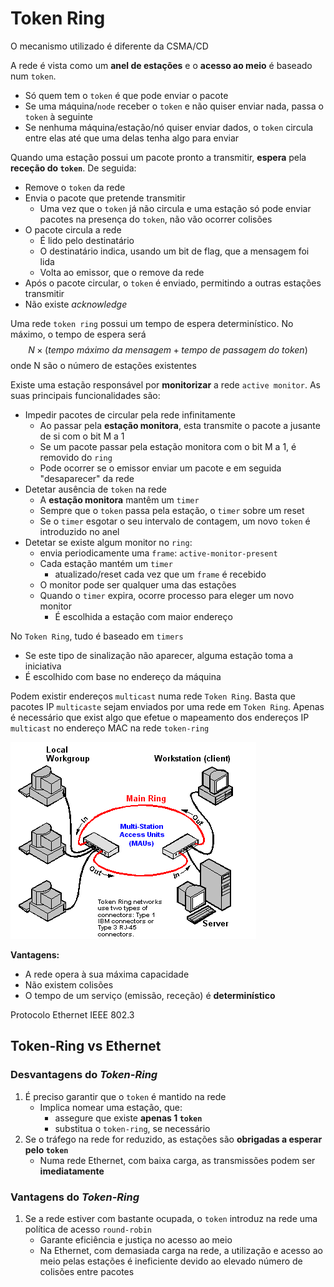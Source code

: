 # Token Ring
O mecanismo utilizado é diferente da CSMA/CD

A rede é vista como um **anel de estações** e o **acesso ao meio** é baseado num `token`.

- Só quem tem o `token` é que pode enviar o pacote
- Se uma máquina/`node` receber o `token` e não quiser enviar nada, passa o `token` à seguinte
- Se nenhuma máquina/estação/nó quiser enviar dados, o `token` circula entre elas até que uma delas tenha algo para enviar


Quando uma estação possui um pacote pronto a transmitir, **espera** pela **receção do `token`**. De seguida:

- Remove o `token` da rede
- Envia o pacote que pretende transmitir
	- Uma vez que o `token` já não circula e uma estação só pode enviar pacotes na presença do `token`, não vão ocorrer colisões
- O pacote circula a rede
	- É lido pelo destinatário
	- O destinatário indica, usando um bit de flag, que a mensagem foi lida
	- Volta ao emissor, que o remove da rede
- Após o pacote circular, o `token` é enviado, permitindo a outras estações transmitir 
- Não existe _acknowledge_

Uma rede `token ring` possui um tempo de espera determinístico. No máximo, o tempo de espera será 
$$N \times (tempo\ máximo\ da\ mensagem + tempo\ de\ passagem\ do\ token)$$
onde N são o número de estações existentes

Existe uma estação responsável por **monitorizar** a rede `active monitor`. As suas principais funcionalidades são:

- Impedir pacotes de circular pela rede infinitamente
	 - Ao passar pela **estação monitora**, esta transmite o pacote a jusante de si com o bit M a 1
	 - Se um pacote passar pela estação monitora com o bit M a 1, é removido do `ring`
	 - Pode ocorrer se o emissor enviar um pacote e em seguida "desaparecer" da rede
- Detetar ausência de `token` na rede
	- A **estação monitora** mantêm um `timer`
	- Sempre que o `token` passa pela estação, o `timer` sobre um reset
	- Se o `timer` esgotar o seu intervalo de contagem, um novo `token` é introduzido no anel
- Detetar se existe algum monitor no `ring`:
	- envia periodicamente uma `frame`: `active-monitor-present`
	- Cada estação mantém um `timer` 
		- atualizado/reset cada vez que um `frame` é recebido
	- O monitor pode ser qualquer uma das estações
	- Quando o `timer` expira, ocorre processo para eleger um novo monitor
		- É escolhida a estação com maior endereço

No `Token Ring`, tudo é baseado em `timers`

- Se este tipo de sinalização não aparecer, alguma estação toma a iniciativa
- É escolhido com base no endereço da máquina


Podem existir endereços `multicast` numa rede `Token Ring`. Basta que pacotes IP `multicaste` sejam enviados por uma rede em `Token Ring`. Apenas é necessário que exist algo que efetue o mapeamento dos endereços IP `multicast` no endereço MAC na rede `token-ring`

![Exemplo de rede `Token-Ring` onde podem ser enviados endereços IP `multicast`](../pictures/token_ring_ip_multicast.png)

**Vantagens:**

- A rede opera à sua máxima capacidade
- Não existem colisões
- O tempo de um serviço (emissão, receção) é **determinístico**

	
Protocolo Ethernet IEEE 802.3

## Token-Ring vs Ethernet

### Desvantagens do _Token-Ring_
1. É preciso garantir que o `token` é mantido na rede
	- Implica nomear uma estação, que:
		- assegure que existe **apenas 1 `token`**
		- substitua o `token-ring`, se necessário
2. Se o tráfego na rede for reduzido, as estações são **obrigadas a esperar pelo `token`**
	- Numa rede Ethernet, com baixa carga, as transmissões podem ser **imediatamente**


### Vantagens do _Token-Ring_
1. Se a rede estiver com bastante ocupada, o `token` introduz na rede uma política de acesso `round-robin`
	- Garante eficiência e justiça no acesso ao meio
	- Na Ethernet, com demasiada carga na rede, a utilização e acesso ao meio pelas estações é ineficiente devido ao elevado número de colisões entre pacotes

